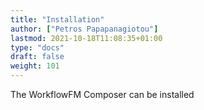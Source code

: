 ```yaml
---
title: "Installation"
author: ["Petros Papapanagiotou"]
lastmod: 2021-10-18T11:08:35+01:00
type: "docs"
draft: false
weight: 101
---
```


The WorkflowFM Composer can be installed
